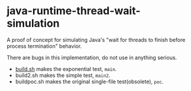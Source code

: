 # java-runtime-thread-wait-simulation
A proof of concept for simulating Java's "wait for threads to finish before process termination" behavior.

There are bugs in this implementation, do not use in anything serious.

- [build.sh](build.sh) makes the exponential test, `main`.
- build2.sh makes the simple test, `main2`.
- buildpoc.sh makes the original single-file test(obsolete), `poc`.
